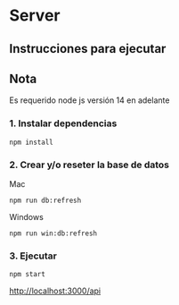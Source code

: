 # Server

## Instrucciones para ejecutar

## Nota

Es requerido node js versión 14 en adelante

### 1. Instalar dependencias

```
npm install
```

### 2. Crear y/o reseter la base de datos

Mac

```
npm run db:refresh
```

Windows

```
npm run win:db:refresh
```

### 3. Ejecutar

```
npm start
```

[http://localhost:3000/api](http://localhost:3000/api "Url base")
